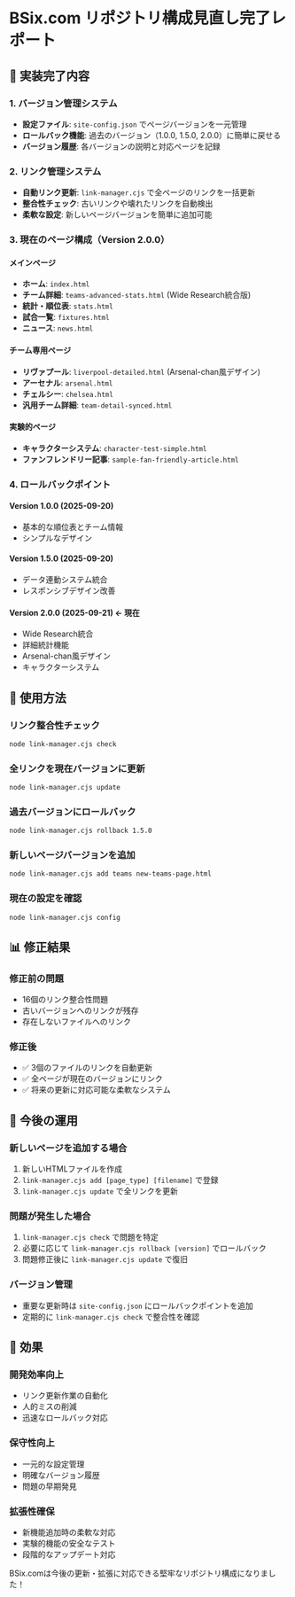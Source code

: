 # BSix.com リポジトリ構成見直し完了レポート

## 🎯 実装完了内容

### 1. バージョン管理システム
- **設定ファイル**: `site-config.json` でページバージョンを一元管理
- **ロールバック機能**: 過去のバージョン（1.0.0, 1.5.0, 2.0.0）に簡単に戻せる
- **バージョン履歴**: 各バージョンの説明と対応ページを記録

### 2. リンク管理システム
- **自動リンク更新**: `link-manager.cjs` で全ページのリンクを一括更新
- **整合性チェック**: 古いリンクや壊れたリンクを自動検出
- **柔軟な設定**: 新しいページバージョンを簡単に追加可能

### 3. 現在のページ構成（Version 2.0.0）

#### メインページ
- **ホーム**: `index.html`
- **チーム詳細**: `teams-advanced-stats.html` (Wide Research統合版)
- **統計・順位表**: `stats.html`
- **試合一覧**: `fixtures.html`
- **ニュース**: `news.html`

#### チーム専用ページ
- **リヴァプール**: `liverpool-detailed.html` (Arsenal-chan風デザイン)
- **アーセナル**: `arsenal.html`
- **チェルシー**: `chelsea.html`
- **汎用チーム詳細**: `team-detail-synced.html`

#### 実験的ページ
- **キャラクターシステム**: `character-test-simple.html`
- **ファンフレンドリー記事**: `sample-fan-friendly-article.html`

### 4. ロールバックポイント

#### Version 1.0.0 (2025-09-20)
- 基本的な順位表とチーム情報
- シンプルなデザイン

#### Version 1.5.0 (2025-09-20)
- データ連動システム統合
- レスポンシブデザイン改善

#### Version 2.0.0 (2025-09-21) ← 現在
- Wide Research統合
- 詳細統計機能
- Arsenal-chan風デザイン
- キャラクターシステム

## 🔧 使用方法

### リンク整合性チェック
```bash
node link-manager.cjs check
```

### 全リンクを現在バージョンに更新
```bash
node link-manager.cjs update
```

### 過去バージョンにロールバック
```bash
node link-manager.cjs rollback 1.5.0
```

### 新しいページバージョンを追加
```bash
node link-manager.cjs add teams new-teams-page.html
```

### 現在の設定を確認
```bash
node link-manager.cjs config
```

## 📊 修正結果

### 修正前の問題
- 16個のリンク整合性問題
- 古いバージョンへのリンクが残存
- 存在しないファイルへのリンク

### 修正後
- ✅ 3個のファイルのリンクを自動更新
- ✅ 全ページが現在のバージョンにリンク
- ✅ 将来の更新に対応可能な柔軟なシステム

## 🚀 今後の運用

### 新しいページを追加する場合
1. 新しいHTMLファイルを作成
2. `link-manager.cjs add [page_type] [filename]` で登録
3. `link-manager.cjs update` で全リンクを更新

### 問題が発生した場合
1. `link-manager.cjs check` で問題を特定
2. 必要に応じて `link-manager.cjs rollback [version]` でロールバック
3. 問題修正後に `link-manager.cjs update` で復旧

### バージョン管理
- 重要な更新時は `site-config.json` にロールバックポイントを追加
- 定期的に `link-manager.cjs check` で整合性を確認

## 🎉 効果

### 開発効率向上
- リンク更新作業の自動化
- 人的ミスの削減
- 迅速なロールバック対応

### 保守性向上
- 一元的な設定管理
- 明確なバージョン履歴
- 問題の早期発見

### 拡張性確保
- 新機能追加時の柔軟な対応
- 実験的機能の安全なテスト
- 段階的なアップデート対応

BSix.comは今後の更新・拡張に対応できる堅牢なリポジトリ構成になりました！
